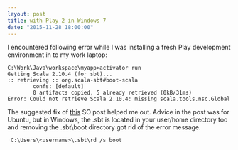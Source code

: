 ```yaml
---
layout: post
title: with Play 2 in Windows 7
date: "2015-11-28 18:00:00"
---
```

I encountered following error while I was installing a fresh Play development environment in to my work laptop:

    C:\Work\Java\workspace\myapp>activator run
    Getting Scala 2.10.4 (for sbt)...
    :: retrieving :: org.scala-sbt#boot-scala
            confs: [default]
            0 artifacts copied, 5 already retrieved (0kB/31ms)
    Error: Could not retrieve Scala 2.10.4: missing scala.tools.nsc.Global
    
The suggested fix of [this](http://stackoverflow.com/questions/24539576/sbt-scala-2-10-4-missing-scala-tools-nsc-global) SO post helped me out. Advice in the post was for Ubuntu, but in Windows, the .sbt is located in your user/home directory too and removing the .sbt\boot directory got rid of the error message.

     C:\Users\<username>\.sbt\rd /s boot
